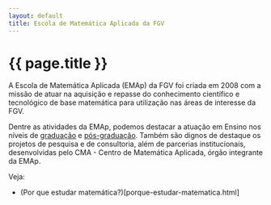 ```yaml
---
layout: default
title: Escola de Matemática Aplicada da FGV
---
```


# {{ page.title }}

A Escola de Matemática Aplicada (EMAp) da FGV foi criada em 2008 com a
missão de atuar na aquisição e repasse do conhecimento científico e
tecnológico de base matemática para utilização nas áreas de interesse
da FGV.

Dentre as atividades da EMAp, podemos destacar a atuação em Ensino nos
níveis de [graduação](graduacao/descricao.html) e
[pós-graduação](pos-graduacao/descricao.html). Também são dignos de
destaque os projetos de pesquisa e de consultoria, além de parcerias
institucionais, desenvolvidas pelo CMA - Centro de Matemática
Aplicada, órgão integrante da EMAp.

Veja:
 - (Por que estudar matemática?)[porque-estudar-matematica.html]
